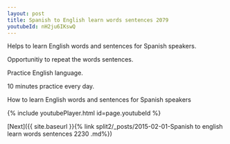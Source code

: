 ```yaml
---
layout: post
title: Spanish to English learn words sentences 2079 
youtubeId: nH2ju6IKswQ
---
```

 
 
Helps to learn English words and sentences for Spanish speakers.

Opportunitiy to repeat the words sentences. 

Practice English language. 
 
10 minutes practice every day. 
 
How to learn English words and sentences for Spanish speakers 
 
{% include youtubePlayer.html id=page.youtubeId %}
 
 
[Next]({{ site.baseurl }}{% link  split2/_posts/2015-02-01-Spanish to english learn words sentences 2230 .md%})
 
